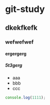# git-study
## dkekfkefk
### wefwefwef
#### ergergerg
##### 5t3gerg

* aaa
* bbb
* ccc

```javascript
console.log(1111);
```
